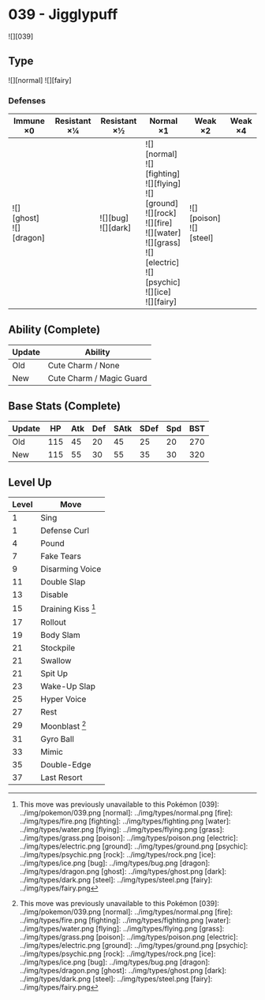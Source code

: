 # 039 - Jigglypuff
![][039]

## Type

![][normal]  ![][fairy]

### Defenses

Immune ×0                     | Resistant ×¼ | Resistant ×½              | Normal ×1                                                                                                                                                                       | Weak ×2                       | Weak ×4
---                           | ---          | ---                       | ---                                                                                                                                                                             | ---                           | ---
![][ghost]<br>![][dragon]<br> | &nbsp;       | ![][bug]<br>![][dark]<br> | ![][normal]<br>![][fighting]<br>![][flying]<br>![][ground]<br>![][rock]<br>![][fire]<br>![][water]<br>![][grass]<br>![][electric]<br>![][psychic]<br>![][ice]<br>![][fairy]<br> | ![][poison]<br>![][steel]<br> | &nbsp;

## Ability (Complete)

Update | Ability
---    | ---
Old    | Cute Charm / None
New    | Cute Charm / Magic Guard

## Base Stats (Complete)

Update | HP  | Atk | Def | SAtk | SDef | Spd | BST
---    | --- | --- | --- | ---  | ---  | --- | ---
Old    | 115 | 45  | 20  | 45   | 25   | 20  | 270
New    | 115 | 55  | 30  | 55   | 35   | 30  | 320

## Level Up

Level | Move
---   | ---
1     | Sing
1     | Defense Curl
4     | Pound
7     | Fake Tears
9     | Disarming Voice
11    | Double Slap
13    | Disable
15    | Draining Kiss [^1]
17    | Rollout
19    | Body Slam
21    | Stockpile
21    | Swallow
21    | Spit Up
23    | Wake-Up Slap
25    | Hyper Voice
27    | Rest
29    | Moonblast [^1]
31    | Gyro Ball
33    | Mimic
35    | Double-Edge
37    | Last Resort

[^1]: This move was previously unavailable to this Pokémon
[039]: ../img/pokemon/039.png
[normal]: ../img/types/normal.png
[fire]: ../img/types/fire.png
[fighting]: ../img/types/fighting.png
[water]: ../img/types/water.png
[flying]: ../img/types/flying.png
[grass]: ../img/types/grass.png
[poison]: ../img/types/poison.png
[electric]: ../img/types/electric.png
[ground]: ../img/types/ground.png
[psychic]: ../img/types/psychic.png
[rock]: ../img/types/rock.png
[ice]: ../img/types/ice.png
[bug]: ../img/types/bug.png
[dragon]: ../img/types/dragon.png
[ghost]: ../img/types/ghost.png
[dark]: ../img/types/dark.png
[steel]: ../img/types/steel.png
[fairy]: ../img/types/fairy.png
